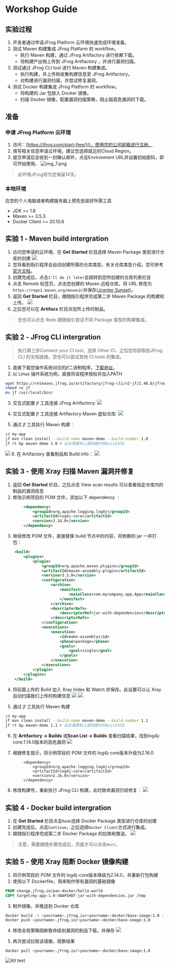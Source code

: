 
# Workshop Guide

## 实验过程
1. 开发者通过申请JFrog Platform 云环境快速完成环境准备。
2. 测试 Maven 构建集成 JFrog Platform 的 workflow。
   - 执行 Maven 构建，通过 JFrog Artifactory 进行依赖下载。
   - 将构建产出物上传到 JFrog Artifactory ，并进行漏洞扫描。
3. 测试通过 JFrog CLI tool 进行 Maven 构建集成。
   - 执行构建，并上传和收集构建信息至 JFrog Artifactory。
   - 对构建进行漏洞扫描，并尝试修复漏洞。
4. 测试 Docker 构建集成 JFrog Platform 的 workflow。
   - 将构建的 Jar 包放入 Docker 镜像。
   - 扫描 Docker 镜像，配置漏洞扫描策略，阻止超高危漏洞的下载。
        
## 准备
### 申请 JFrog Platform 云环境 
1. 访问：[https://jfrog.com/start-free/]()，使用您的公司邮箱进行注册。
2. 填写相关信息申请云环境，建议您选择就近的Cloud Region。
3. 提交申请后会收到一封确认邮件，点击Environment URL并设置初始密码，即可开始使用。
![img_7.png](images/img_7.png)

> 此环境JFrog将为您保留14天。

### 本地环境
在您的个人电脑或者构建服务器上预先安装好所需工具
-  JDK >= 1.8
-  Maven >= 3.5.3
-  Docker Client >= 20.10.6

## 实验 1 - Maven build intergration

1. 访问您申请的云环境，在 **Get Started** 栏目选择 Maven Package 类型进行仓库的创建
![](images/image.png)
2. 您将看到指引程序会自动创建所需的仓库类型，有关仓库类型介绍，您可参考[官方文档](https://jfrog.com/help/r/jfrog-artifactory-documentation/repository-management)。
3. 创建完成后，点击`I'll do it later`会跳转到您所创建的仓库列表栏目
4. 点击 Remote 标签页，点击您创建的 Maven 远程仓库，将 URL 修改为`https://repo1.maven.org/maven2/`并保存([Jcenter Sunset](https://jfrog.com/blog/into-the-sunset-bintray-jcenter-gocenter-and-chartcenter/))。
5. 返回 **Get Started** 栏目，跟随指引程序完成第二步 Maven Package 的构建和上传。
![](images/image-5.png)
6. 之后您可以在 **Artifacs** 栏目浏览所上传的制品。
> 您也可以点击 Redo 跟随指引尝试不同 Package 类型的构建集成。
## 实验 2 - JFrog CLI intergration
> 执行第三步Connect your CI tool，选择 Other CI，之后您将获取到JFrog CLI 的文档链接。您也可以尝试其他 CI tools 的集成。
1. 直接下载您操作系统对应的jf二进制程序，[下载地址](https://releases.jfrog.io/artifactory/jfrog-cli/v2-jf/2.48.0/)。
2. 以 Linux 操作系统为例，直接将该程序授权并加入PATH
```sh
wget https://releases.jfrog.io/artifactory/jfrog-cli/v2-jf/2.48.0/jfrog-cli-linux-amd64/jf
chmod +x jf
mv jf /usr/local/bin/
```
3. 交互式配置 jf 工具连接 JFrog Artifactory:
![](images/image-6.png)

4. 交互式配置 jf 工具连接 Artifactory Maven 虚拟仓库:
![](images/image-7.png)

5. 通过 jf 工具执行 Maven 构建：
```sh
cd my-app
jf mvn clean install --build-name maven-demo --build-number 1.0
jf rt bp maven-demo 1.0 # 此处需要和上面构建时的build对应
```
![](images/image-8.png)
6. 在 Artifactory 查看制品和 Build info：
![](images/image-9.png)


## 实验 3 - 使用 Xray 扫描 Maven 漏洞并修复
1. 返回 **Get Started** 栏目，之后点击 View scan results 可以查看指定仓库内的制品的漏洞信息
2. 修改示例项目的 POM 文件，添加以下 dependency ：
```xml
		<dependency>
			<groupId>org.apache.logging.log4j</groupId>
			<artifactId>log4j-core</artifactId>
			<version>2.14.0</version>
		</dependency>
```
3. 继续修改 POM 文件，直接替换 build 节点中的内容，将依赖的 jar 一并打包：
```xml
    <build>
        <plugins>
            <plugin>
                <groupId>org.apache.maven.plugins</groupId>
                <artifactId>maven-assembly-plugin</artifactId>
                <version>3.3.0</version>
                <configuration>
                    <archive>
                        <manifest>
                            <mainClass>com.mycompany.app.App</mainClass>
                        </manifest>
                    </archive>
                    <descriptorRefs>
                        <descriptorRef>jar-with-dependencies</descriptorRef>
                    </descriptorRefs>
                </configuration>
                <executions>
                    <execution>
                        <id>make-assembly</id>
                        <phase>package</phase>
                        <goals>
                            <goal>single</goal>
                        </goals>
                    </execution>
                </executions>
            </plugin>
        </plugins>
    </build>
```
4. 将前面上传的 Build 加入 Xray Index 和 Watch 并保存。此设置可以让 Xray 自动扫描我们上传的构建信息
![](images/image-10.png)
![](images/image-11.png)

5. 通过 jf 工具执行 Maven 构建
```sh
cd my-app
jf mvn clean install --build-name maven-demo --build-number 1.1
jf rt bp maven-demo 1.1 # 此处需要和上面构建时的build对应
```
6. 在 **Artifactory -> Builds** 或**Scan List -> Builds** 查看扫描结果，找到log4j-core:1.14.0版本的高危漏洞
![](images/image-12.png)

7. 根据修复提示，将示例项目的 POM 文件的 log4j-core版本升级为2.16.0
```shell
		<dependency>
			<groupId>org.apache.logging.log4j</groupId>
			<artifactId>log4j-core</artifactId>
			<version>2.16.0</version>
		</dependency>
```
8. 修改构建号，重新执行 JFrog CLI 构建，此时致命漏洞已经修复：
![](images/image-14.png)

## 实验 4 - Docker build intergration
1. 在 **Get Started** 栏目点击`Redo`选择 Docker Package 类型进行仓库的创建
2. 创建完成后，点击`Continue`，之后选择`Docker Client`方式进行集成。
3. 跟随指引程序完成第二步 Docker Package 的拉取和推送。
![](images/image-15.png)
> 注意，需要跟随步骤完成后，页面才可以点击`Next`。

## 实验 5 - 使用 Xray 阻断 Docker 镜像构建
1. 将示例项目的 POM 文件的 log4j-core版本降级为2.14.0，并重新打包构建
2. 使用以下 Dockerfile，用来制作带有漏洞的基础镜像
```Dockerfile
FROM chengp.jfrog.io/pan-docker/hello-world
COPY target/my-app-1.0-SNAPSHOT-jar-with-dependencies.jar /tmp
```
3. 制作镜像，并推送到 Docker 仓库
```sh
docker build -t <yourname>.jfrog.io/<yourname>-docker/base-image:1.0 .
docker push <yourname>.jfrog.io/<yourname>-docker/base-image:1.0
```
4. 修改全局策略阻断致命级别漏洞的制品下载，并保存
![](images/image-16.png)

5. 再次尝试拉取该镜像，观察结果
```sh
docker pull <yourname>.jfrog.io/<yourname>-docker/base-image:1.0
```
![Alt text](images/image-17.png)